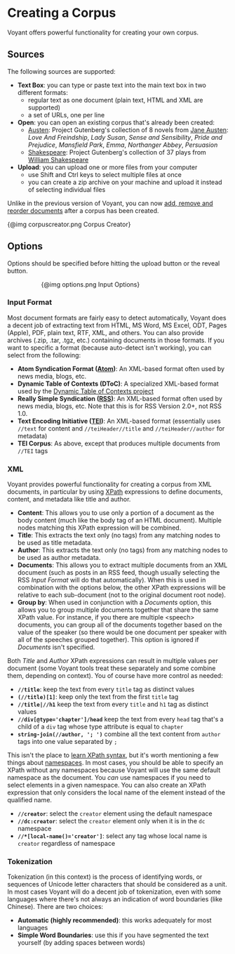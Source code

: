 # Creating a Corpus

Voyant offers powerful functionality for creating your own corpus.

## Sources

The following sources are supported:

* **Text Box**: you can type or paste text into the main text box in two different formats:
  * regular text as one document (plain text, HTML and XML are supported)
  * a set of URLs, one per line
* **Open**: you can open an existing corpus that's already been created:
  * [Austen](../?corpus=austen): Project Gutenberg's collection of 8 novels from [Jane Austen](http://www.gutenberg.org/ebooks/author/68): _Love And Freindship_, _Lady Susan_, _Sense and Sensibility_, _Pride and Prejudice_, _Mansfield Park_, _Emma_, _Northanger Abbey_, _Persuasion_
  * [Shakespeare](../?corpus=shakespeare): Project Gutenberg's collection of 37 plays from [William Shakespeare](http://www.gutenberg.org/ebooks/author/65)
* **Upload**: you can upload one or more files from your computer
  * use Shift and Ctrl keys to select multiple files at once
  * you can create a zip archive on your machine and upload it instead of selecting individual files

Unlike in the previous version of Voyant, you can now [add, remove and reorder documents](#!/guide/modifyingcorpus) after a corpus has been created.

<div style="max-width: 600px; margin-left: auto; margin-right: auto">{@img corpuscreator.png Corpus Creator}</div>

## Options

Options should be specified before hitting the upload button or the reveal button.

<div style="max-width: 350px; margin-left: auto; margin-right: auto;">{@img options.png Input Options}</div>

### Input Format

Most document formats are fairly easy to detect automatically, Voyant does a decent job of extracting text from HTML, MS Word, MS Excel, ODT, Pages (Apple), PDF, plain text, RTF, XML, and others. You can also provide archives (.zip, .tar, .tgz, etc.) containing documents in those formats. If you want to specific a format (because auto-detect isn't working), you can select from the following:

* **Atom Syndication Format ([Atom](https://en.wikipedia.org/wiki/Atom_(standard)))**: An XML-based format often used by news media, blogs, etc.
* **Dynamic Table of Contexts (DToC)**: A specialized XML-based format used by the [Dynamic Table of Contexts project](http://cwrc.ca/DToC_Documentation/)
* **Really Simple Syndication ([RSS](https://en.wikipedia.org/wiki/RSS))**: An XML-based format often used by news media, blogs, etc. Note that this is for RSS Version 2.0+, not RSS 1.0.
* **Text Encoding Initiative ([TEI](http://www.tei-c.org/))**: An XML-based format (essentially uses `//text` for content and `//teiHeader//title` and `//teiHeader//author` for metadata)
* **TEI Corpus**: As above, except that produces multiple documents from `//TEI` tags

### XML

Voyant provides powerful functionality for creating a corpus from XML documents, in particular by using [XPath](https://en.m.wikipedia.org/wiki/XPath) expressions to define documents, content, and metadata like title and author.

* **Content**: This allows you to use only a portion of a document as the body content (much like the body tag of an HTML document). Multiple nodes matching this XPath expression will be combined.
* **Title**: This extracts the text only (no tags) from any matching nodes to be used as title metadata.
* **Author**: This extracts the text only (no tags) from any matching nodes to be used as author metadata.
* **Documents**: This allows you to extract multiple documents from an XML document (such as posts in an RSS feed, though usually selecting the RSS *Input Format* will do that automatically). When this is used in combination with the options below, the other XPath expressions will be relative to each sub-document (not to the original document root node).
* **Group by**: When used in conjunction with a *Documents* option, this allows you to group multiple documents together that share the same XPath value. For instance, if you there are multiple &lt;speech&gt; documents, you can group all of the documents together based on the value of the speaker (so there would be one document per speaker with all of the speeches grouped together). This option is ignored if *Documents* isn't specified.

Both *Title* and *Author* XPath expressions can result in multiple values per document (some Voyant tools treat these separately and some combine them, depending on context). You of course have more control as needed:

* **`//title`**: keep the text from every `title` tag as distinct values
* **`(//title)[1]`**: keep only the text from the first `title` tag
* **`//title|//h1`** keep the text from every `title` and `h1` tag as distinct values
* **`//div[@type='chapter']/head`** keep the text from every `head` tag that's a child of a `div` tag whose type attribute is equal to `chapter`
* **`string-join(//author, '; ')`** combine all the text content from `author` tags into one value separated by `; `

This isn't the place to [learn XPath syntax](http://www.w3schools.com/xsl/xpath_syntax.asp), but it's worth mentioning a few things about [namespaces](http://www.w3schools.com/xml/xml_namespaces.asp). In most cases, you should be able to specify an XPath without any namespaces because Voyant will use the same default namespace as the document. You *can* use namespaces if you need to select elements in a given namespace. You can also create an XPath expression that only considers the local name of the element instead of the qualified name.

* **`//creator`**: select the `creator` element using the default namespace
* **`//dc:creator`**: select the `creator` element only when it is in the `dc` namespace
* **`//*[local-name()='creator']`**: select any tag whose local name is `creator` regardless of namespace

### Tokenization

Tokenization (in this context) is the process of identifying words, or sequences of Unicode letter characters that should be considered as a unit. In most cases Voyant will do a decent job of tokenization, even with some languages where there's not always an indication of word boundaries (like Chinese). There are two choices:

* **Automatic (highly recommended)**: this works adequately for most languages
* **Simple Word Boundaries**: use this if you have segmented the text yourself (by adding spaces between words)